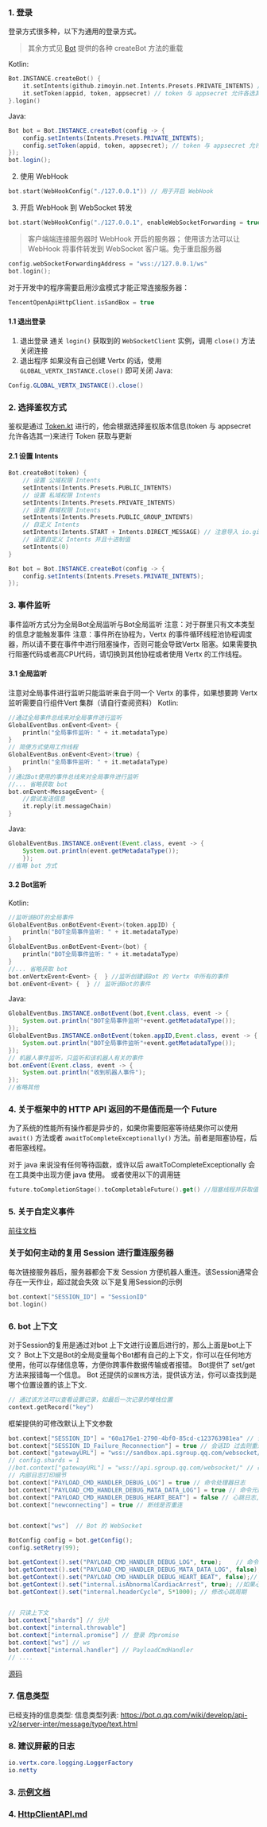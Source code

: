 ### 1. 登录
登录方式很多种，以下为通用的登录方式。
> 其余方式见 [Bot](src%2Fmain%2Fkotlin%2Fgithub%2Fzimoyin%2Fbot%2FBot.kt) 提供的各种 createBot 方法的重载

Kotlin:
```kotlin
Bot.INSTANCE.createBot() {
    it.setIntents(github.zimoyin.net.Intents.Presets.PRIVATE_INTENTS) //设置权限
    it.setToken(appid, token, appsecret) // token 与 appsecret 允许各选其一
}.login()
```

Java:
```java
Bot bot = Bot.INSTANCE.createBot(config -> {
    config.setIntents(Intents.Presets.PRIVATE_INTENTS);
    config.setToken(appid, token, appsecret); // token 与 appsecret 允许各选其一
});
bot.login();
```

2. 使用 WebHook

```kotlin
bot.start(WebHookConfig("./127.0.0.1")) // 用于开启 WebHook
```

3. 开启 WebHook 到 WebSocket 转发
```kotlin
bot.start(WebHookConfig("./127.0.0.1", enableWebSocketForwarding = true)) // 用于开启 WebHook
```
> 客户端端连接服务器时 WebHook 开启的服务器； 使用该方法可以让 WebHook 将事件转发到 WebSocket 客户端。免于重启服务器
```kotlin
config.webSocketForwardingAddress = "wss://127.0.0.1/ws"
bot.login();
```

对于开发中的程序需要启用沙盒模式才能正常连接服务器：
```kotlin
TencentOpenApiHttpClient.isSandBox = true
```
#### 1.1 退出登录
1. 退出登录
   通关 `login()` 获取到的 `WebSocketClient` 实例，调用 `close()` 方法关闭连接
2. 退出程序
   如果没有自己创建 Vertx 的话，使用 `GLOBAL_VERTX_INSTANCE.close()` 即可关闭
   Java:
```java
Config.GLOBAL_VERTX_INSTANCE().close()
```

### 2. 选择鉴权方式
鉴权是通过 [Token.kt](src%2Fmain%2Fkotlin%2Fgithub%2Fzimoyin%2Fnet%2FToken.kt) 进行的，他会根据选择鉴权版本信息(token 与 appsecret 允许各选其一)来进行 Token 获取与更新

#### 2.1 设置 Intents
```kotlin
Bot.createBot(token) {
    // 设置 公域权限 Intents
    setIntents(Intents.Presets.PUBLIC_INTENTS)
    // 设置 私域权限 Intents
    setIntents(Intents.Presets.PRIVATE_INTENTS)
    // 设置 群域权限 Intents
    setIntents(Intents.Presets.PUBLIC_GROUP_INTENTS)
    // 自定义 Intents
    setIntents(Intents.START + Intents.DIRECT_MESSAGE) // 注意导入 io.github.zimoyin.qqbot.net.plus
    // 设置自定义 Intents 并且十进制值
    setIntents(0)
}
```

```java
Bot bot = Bot.INSTANCE.createBot(config -> {
    config.setIntents(Intents.Presets.PRIVATE_INTENTS);
});
```

### 3. 事件监听
事件监听方式分为全局Bot全局监听与Bot全局监听
注意：对于群里只有文本类型的信息才能触发事件
注意：事件所在协程为，Vertx 的事件循环线程池协程调度器，所以请不要在事件中进行阻塞操作，否则可能会导致Vertx 阻塞。如果需要执行阻塞代码或者高CPU代码，请切换到其他协程或者使用 Vertx 的工作线程。
#### 3.1 全局监听
注意对全局事件进行监听只能监听来自于同一个 Vertx 的事件，如果想要跨 Vertx 监听需要自行组件Vert 集群（请自行查阅资料）
Kotlin:
```kotlin
//通过全局事件总线来对全局事件进行监听
GlobalEventBus.onEvent<Event> {
    println("全局事件监听: " + it.metadataType)
}
// 简便方式使用工作线程
GlobalEventBus.onEvent<Event>(true) {
    println("全局事件监听: " + it.metadataType)
}
//通过Bot使用的事件总线来对全局事件进行监听
//... 省略获取 bot
bot.onEvent<MessageEvent> {
    //尝试发送信息
    it.reply(it.messageChain)
}
```

Java:
```java
GlobalEventBus.INSTANCE.onEvent(Event.class, event -> {
    System.out.println(event.getMetadataType());
    });
//省略 bot 方式
```
#### 3.2 Bot监听
Kotlin:
```kotlin
//监听该BOT的全局事件
GlobalEventBus.onBotEvent<Event>(token.appID) {
    println("BOT全局事件监听: " + it.metadataType)
}
GlobalEventBus.onBotEvent<Event>(bot) {
    println("BOT全局事件监听: " + it.metadataType)
}
//... 省略获取 bot
bot.onVertxEvent<Event> {  } //监听创建该Bot 的 Vertx 中所有的事件
bot.onEvent<Event> {  } // 监听该Bot的事件
```
Java:
```java
GlobalEventBus.INSTANCE.onBotEvent(bot,Event.class, event -> {
    System.out.println("BOT全局事件监听"+event.getMetadataType());
});
GlobalEventBus.INSTANCE.onBotEvent(token.appID,Event.class, event -> {
    System.out.println("BOT全局事件监听"+event.getMetadataType());
});
// 机器人事件监听，只监听和该机器人有关的事件
bot.onEvent(Event.class, event -> {
    System.out.println("收到机器人事件");
});
//省略其他
```
### 4. 关于框架中的 HTTP API 返回的不是值而是一个 Future
为了系统的性能所有操作都是异步的，如果你需要阻塞等待结果你可以使用 `await()` 方法或者 `awaitToCompleteExceptionally()` 方法。前者是阻塞协程，后者阻塞线程。

对于 java 来说没有任何等待函数，或许以后 awaitToCompleteExceptionally 会在工具类中出现方便 java 使用。
或者使用以下的调用链
```kotlin
future.toCompletionStage().toCompletableFuture().get() //阻塞线程并获取值

```

### 5. 关于自定义事件
[前往文档](CustomEvent.md)

### 关于如何主动的复用 Session 进行重连服务器
每次链接服务器后，服务器都会下发 Session 方便机器人重连。该Session通常会存在一天作业，超过就会失效
以下是复用Session的示例
```kotlin
bot.context["SESSION_ID"] = "SessionID"
bot.login()
```

### 6. bot 上下文
对于Session的复用是通过对bot 上下文进行设置后进行的，那么上面是bot上下文？
Bot上下文是Bot的全局变量每个Bot都有自己的上下文，你可以在任何地方使用，他可以存储信息等，方便你跨事件数据传输或者报错。
Bot提供了 set/get 方法来报错每一个信息。
Bot 还提供的`设置栈`方法，提供该方法，你可以查找到是哪个位置设置的该上下文.
```kotlin
// 通过该方法可以查看设置记录，如最后一次记录的堆栈位置
context.getRecord("key")
```
框架提供的可修改默认上下文参数
```kotlin
bot.context["SESSION_ID"] = "60a176e1-2790-4bf0-85cd-c123763981ea" // 设置Session ID 用于复用已经存在的会话。注意：适用于沙盒环境，正式环境请谨慎使用
bot.context["SESSION_ID_Failure_Reconnection"] = true // 会话ID 过去则重连
bot.context["gatewayURL"] = "wss://sandbox.api.sgroup.qq.com/websocket/" // 硬编码设置wss接入点同时shards设置为1.不推荐使用
// config.shards = 1
//bot.context["gatewayURL"] = "wss://api.sgroup.qq.com/websocket/" // 硬编码设置wss接入点同时shards设置为1.不推荐使用
// 内部日志打印细节
bot.context["PAYLOAD_CMD_HANDLER_DEBUG_LOG"] = true // 命令处理器日志
bot.context["PAYLOAD_CMD_HANDLER_DEBUG_MATA_DATA_LOG"] = true // 命令元数据日志
bot.context["PAYLOAD_CMD_HANDLER_DEBUG_HEART_BEAT"] = false // 心跳日志,不能单独开启应该与上面两个其中一个一并开启
bot.context["newconnecting"] = true // 断线是否重连


bot.context["ws"]  // Bot 的 WebSocket
```

```java
BotConfig config = bot.getConfig();
config.setRetry(99);

bot.getContext().set("PAYLOAD_CMD_HANDLER_DEBUG_LOG", true);    // 命令处理器日志
bot.getContext().set("PAYLOAD_CMD_HANDLER_DEBUG_MATA_DATA_LOG", false); // 命令元数据日志
bot.getContext().set("PAYLOAD_CMD_HANDLER_DEBUG_HEART_BEAT", false);// 心跳日志,不能单独开启应该与上面两个其中一个一并开启
bot.getContext().set("internal.isAbnormalCardiacArrest", true); //如果心跳在 心跳周期 + 30s 内没有发送出去就抛出异常
bot.getContext().set("internal.headerCycle", 5*1000); // 修改心跳周期


// 只读上下文
bot.context["shards"] // 分片
bot.context["internal.throwable"]
bot.context["internal.promise"] // 登录 的promise
bot.context["ws"] // ws
bot.context["internal.handler"] // PayloadCmdHandler
// ....
```

[源码](..%2Fsrc%2Fmain%2Fkotlin%2Fcom%2Fgithub%2Fzimoyin%2Fqqbot%2Fbot%2FBotContent.kt)

### 7. 信息类型
已经支持的信息类型:
信息类型列表: https://bot.q.qq.com/wiki/develop/api-v2/server-inter/message/type/text.html

### 8. 建议屏蔽的日志
```java
io.vertx.core.logging.LoggerFactory
io.netty
```

### 3. [示例文档](%E7%A4%BA%E4%BE%8B.md)
### 4. [HttpClientAPI.md](HttpClientAPI.md)

